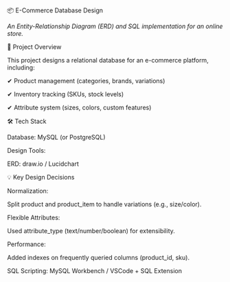 
📦 E-Commerce Database Design

*An Entity-Relationship Diagram (ERD) and SQL implementation for an online store.*

📌 Project Overview

This project designs a relational database for an e-commerce platform, including:

✔ Product management (categories, brands, variations)

✔ Inventory tracking (SKUs, stock levels)

✔ Attribute system (sizes, colors, custom features)

🛠️ Tech Stack

Database: MySQL (or PostgreSQL)

Design Tools:

ERD: draw.io / Lucidchart

💡 Key Design Decisions

Normalization:

Split product and product_item to handle variations (e.g., size/color).

Flexible Attributes:

Used attribute_type (text/number/boolean) for extensibility.

Performance:

Added indexes on frequently queried columns (product_id, sku).

SQL Scripting: MySQL Workbench / VSCode + SQL Extension

